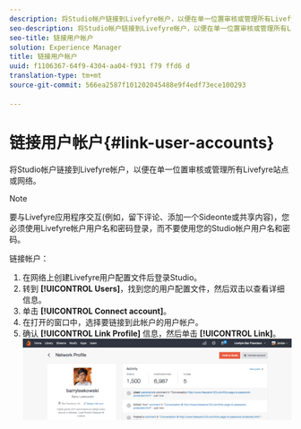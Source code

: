 ```yaml
---
description: 将Studio帐户链接到Livefyre帐户，以便在单一位置审核或管理所有Livefyre站点或网络。
seo-description: 将Studio帐户链接到Livefyre帐户，以便在单一位置审核或管理所有Livefyre站点或网络。
seo-title: 链接用户帐户
solution: Experience Manager
title: 链接用户帐户
uuid: f1106367-64f9-4304-aa04-f931 f79 ffd6 d
translation-type: tm+mt
source-git-commit: 566ea2587f101202045488e9f4edf73ece100293

---
```



# 链接用户帐户{#link-user-accounts}

将Studio帐户链接到Livefyre帐户，以便在单一位置审核或管理所有Livefyre站点或网络。

>[!NOTE]
>
>要与Livefyre应用程序交互(例如，留下评论、添加一个Sideonte或共享内容)，您必须使用Livefyre帐户用户名和密码登录，而不要使用您的Studio帐户用户名和密码。

链接帐户：

1. 在网络上创建Livefyre用户配置文件后登录Studio。
1. 转到 **[!UICONTROL Users]**，找到您的用户配置文件，然后双击以查看详细信息。
1. 单击 **[!UICONTROL Connect account]**。
1. 在打开的窗口中，选择要链接到此帐户的用户帐户。
1. 确认 **[!UICONTROL Link Profile]** 信息，然后单击 **[!UICONTROL Link]**。 ![](assets/UsersConnectAccount-1024x311.png)

